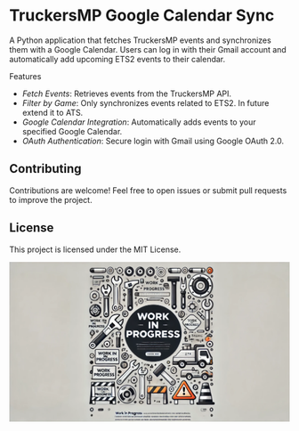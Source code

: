 # TruckersMP Google Calendar Sync

A Python application that fetches TruckersMP events and synchronizes them with a Google Calendar. Users can log in with their Gmail account and automatically add upcoming ETS2 events to their calendar.

Features
- *Fetch Events*: Retrieves events from the TruckersMP API.
- *Filter by Game*: Only synchronizes events related to ETS2. In future extend it to ATS.
- *Google Calendar Integration*: Automatically adds events to your specified Google Calendar.
- *OAuth Authentication*: Secure login with Gmail using Google OAuth 2.0.

## Contributing

Contributions are welcome! Feel free to open issues or submit pull requests to improve the project.

## License

This project is licensed under the MIT License.

![Work In Progress](work_in_progress.png)